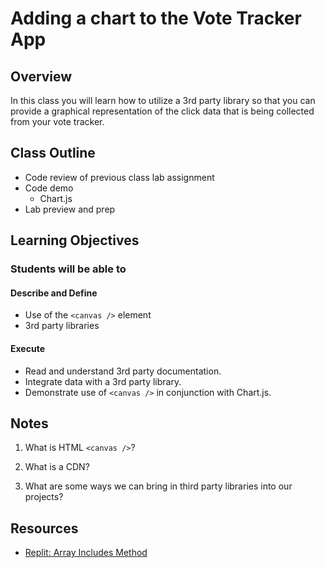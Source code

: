 # Adding a chart to the Vote Tracker App

## Overview

In this class you will learn how to utilize a 3rd party library so that you can provide a graphical representation of the click data that is being collected from your vote tracker.

## Class Outline

- Code review of previous class lab assignment
- Code demo
  - Chart.js
- Lab preview and prep

## Learning Objectives

### Students will be able to

#### Describe and Define

- Use of the `<canvas />` element
- 3rd party libraries

#### Execute

- Read and understand 3rd party documentation.
- Integrate data with a 3rd party library.
- Demonstrate use of `<canvas />` in conjunction with Chart.js.

## Notes

1. What is HTML `<canvas />`?

1. What is a CDN?

1. What are some ways we can bring in third party libraries into our projects?

## Resources

- [Replit: Array Includes Method](https://replit.com/@sheyna/UnwelcomeImperfectLaboratory#index.js)
